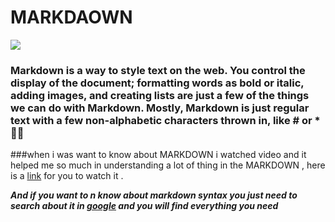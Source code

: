 # MARKDAOWN


![](https://res.cloudinary.com/akshayranganath/image/upload/f_auto,q_auto/blog/markdown.png)


### Markdown is a way to style text on the web. You control the display of the document; formatting words as bold or italic, adding images, and creating lists are just a few of the things we can do with Markdown. Mostly, Markdown is just regular text with a few non-alphabetic characters thrown in, like # or *:man_technologist:  

###when i was want to know about MARKDOWN i watched video and it helped me so much in understanding a lot of thing in the MARKDOWN , here is a [link](https://pages.github.com/) for you to watch it .

***And if you want to n know about markdown syntax you just need to search about it in [google](https://www.google.com/) and you will find everything you need***


